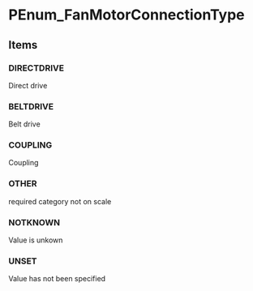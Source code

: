 # PEnum_FanMotorConnectionType


<!-- end of short definition -->
## Items

### DIRECTDRIVE
Direct drive

### BELTDRIVE
Belt drive

### COUPLING
Coupling

### OTHER
required category not on scale

### NOTKNOWN
Value is unkown

### UNSET
Value has not been specified
